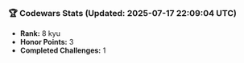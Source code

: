 ### 🏆 Codewars Stats (Updated: 2025-07-17 22:09:04 UTC)

- **Rank:** 8 kyu
- **Honor Points:** 3
- **Completed Challenges:** 1
